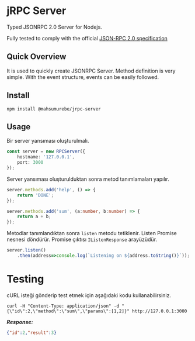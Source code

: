 # jRPC Server

Typed JSONRPC 2.0 Server for Nodejs.

Fully tested to comply with the official [JSON-RPC 2.0 specification](https://www.jsonrpc.org/specification)

## Quick Overview

It is used to quickly create JSONRPC Server. Method definition is very simple. With the event structure, events can be easily followed.

## Install
```
npm install @mahsumurebe/jrpc-server
```

## Usage

Bir server yansıması oluşturulmalı.

```typescript
const server = new RPCServer({
    hostname: '127.0.0.1',
    port: 3000
});
```

Server yansıması oluşturulduktan sonra metod tanımlamaları yapılır. 

```typescript
server.methods.add('help', () => {
    return 'DONE';
});

server.methods.add('sum', (a:number, b:number) => {
    return a + b;
});
```

Metodlar tanımlandıktan sonra `listen` metodu tetiklenir. 
Listen Promise nesnesi döndürür. 
Promise çıktısı `IListenResponse` arayüzüdür.

```typescript
server.listen()
    .then(address=>console.log(`Listening on ${address.toString()}`));
```

# Testing

cURL isteği gönderip test etmek için aşağıdaki kodu kullanabilirsiniz.

```shell script
curl -H "Content-Type: application/json" -d "{\"id\":2,\"method\":\"sum\",\"params\":[1,2]}" http://127.0.0.1:3000
```
***Response:***
```json
{"id":2,"result":3}
```

